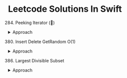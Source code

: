 # Leetcode Solutions In Swift

284. Peeking Iterator ()

<details><summary>Approach</summary>
<p>

`init(_ arr: IndexingIterator<Array<Int>>)`
1. Keep a reference of indexingIterator. 
2. Initialize an array with all the elements from iterator. 
3. Keep hasPeeked boolean to mark when the iterator is peeked
4. Keep peekedElement variable to keep reference of currently peeked element.

`next()` 
1. If hasPeaked is false, remove first element from array and return value returned by iterator.next
2. Else return peekedElement and set it to nil in deferred block.

`peek()`
1. If hasPeaked is false, remove first element from array and return value returned by iterator.next. Also set hasPeeked to true.
2. Else return peaked element

`hasNext()`
1. Return true if hasPeeked is true or array has elements

</p>
</details>

380. Insert Delete GetRandom O(1)

<details><summary>Approach</summary>
<p>

`insert(x)`
1. Check if x is already present in dictionary.
2. If not present, then insert it at the end of the array.
3. Add in the dictionary, x is added as key and last array index as the value.

`remove(x)`
1. Return false if dictionary is empty or val(key) is not present in dictionary
2. Get value for key from dictionary and swap element at that index with last index in array
3. Update swapped element value with its index in dictionary
4. Remove last element from array
5. Remove val(key) from dictionary 

`getRandom()`
1. Generate a random number from 0 to last index.
2. Return the array element at the randomly generated index.

`search(x)`
1. Do a lookup for x in dictionary.

</p>
</details>

386. Largest Divisible Subset

<details><summary>Approach</summary>
<p>

A simple solution is to generate all subsets of given set. For every generated subset, check if it is divisible or not. Finally return the largest divisible subset.

An efficient solution involves following steps.

1. Sort all array elements in increasing order. The purpose of sorting is to make sure that all divisors of an element appear before it.
2. Create an array divisorsCount[] of same size as input array. divisorsCount[i] stores size of divisible subset ending with sorted[i] (In sorted array). The minimum value of divisorsCount[i] would be 1.
3. Traverse all array elements. For every element, find a divisor sorted[j] with largest value of divisorsCount[j] and store the value of divisorsCount[i] as divisorsCount[j] + 1.

</p>
</details>
